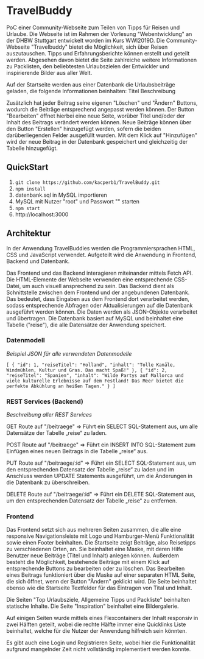 # TravelBuddy
PoC einer Community-Webseite zum Teilen von Tipps für Reisen und Urlaube. Die Webseite ist im Rahmen der Vorlesung "Webentwicklung" an der DHBW Stuttgart entwickelt worden im Kurs WWI2019D. 
Die Community-Webseite "Travelbuddy" bietet die Möglichkeit, sich über Reisen auszutauschen. Tipps und Erfahrungsberichte können erstellt und geteilt werden. Abgesehen davon bietet die Seite zahlreiche weitere Informationen zu Packlisten, den beliebtesten Urlaubszielen der Entwickler und inspirierende Bilder aus aller Welt.

Auf der Startseite werden aus einer Datenbank die Urlaubsbeiträge geladen, die folgende Informationen beinhalten:
Titel
Beschreibung

Zusätzlich hat jeder Beitrag seine eigenen "Löschen" und "Ändern" Buttons, wodurch die Beiträge entsprechend angepasst werden können. Der Button "Bearbeiten" öffnet hierbei eine neue Seite, worüber Titel und/oder der Inhalt des Beitrags verändert werden können.
Neue Beiträge können über den Button "Erstellen" hinzugefügt werden, sofern die beiden darüberliegenden Felder ausgefüllt wurden. Mit dem Klick auf "Hinzufügen" wird der neue Beitrag in der Datenbank gespeichert und gleichzeitig der Tabelle hinzugefügt.


## QuickStart
1. `git clone https://github.com/kacperb1/TravelBuddy.git`
2. `npm install`
3. datenbank.sql in MySQL importieren
4. MySQL mit Nutzer "root" und Passwort "" starten
5. `npm start`
6. http://localhost:3000

## Architektur
In der Anwendung TravelBuddies werden die Programmiersprachen HTML, CSS und JavaScript verwendet. Aufgeteilt wird die Anwendung in Frontend, Backend und Datenbank.

Das Frontend und das Backend interagieren miteinander mittels Fetch API. Die HTML-Elemente der Webseite verwenden eine entsprechende CSS-Datei, um auch visuell ansprechend zu sein. Das Backend dient als Schnittstelle zwischen dem Frontend und der angebundenen Datenbank. Das bedeutet, dass Eingaben aus dem Frontend dort verarbeitet werden, sodass entsprechende Abfragen oder Aktualisierungen auf die Datenbank ausgeführt werden können. Die Daten werden als JSON-Objekte verarbeitet und übertragen.
Die Datenbank basiert auf MySQL und beinhaltet eine Tabelle ("reise"), die alle Datensätze der Anwendung speichert.

### Datenmodell
*Beispiel JSON für alle verwendeten Datenmodelle*

``
[
  { "id": 1, "reiseTitel": "Holland", "inhalt": "Tolle Kanäle, Windmühlen, Kultur und Gras. Das macht Spaß!" },
  { "id": 2, "reiseTitel": "Spanien", "inhalt": "Wilde Partys auf Mallorca und viele kulturelle Erlebnisse auf dem Festland! Das Meer bietet die perfekte Abkühlung an heißen Tagen." }
]
``


### REST Services (Backend)
*Beschreibung aller REST Services*

GET Route auf "/beitraege" => Führt ein SELECT SQL-Statement aus, um alle Datensätze der Tabelle „reise“ zu laden.

POST Route auf "/beitraege" => Führt ein INSERT INTO SQL-Statement zum Einfügen eines neuen Beitrags in die Tabelle „reise“ aus.

PUT Route auf "/beitraege/:id" => Führt ein SELECT SQL-Statement aus, um den entsprechenden Datensatz der Tabelle „reise“ zu laden und im Anschluss werden UPDATE Statements ausgeführt, um die Änderungen in die Datenbank zu überschreiben.

DELETE Route auf "/beitraege/:id" => Führt ein DELETE SQL-Statement aus, um den entsprechenden Datensatz der Tabelle „reise“ zu entfernen.

### Frontend
Das Frontend setzt sich aus mehreren Seiten zusammen, die alle eine responsive Navigationsleiste mit Logo und Hamburger-Menü Funktionalität sowie einen Footer beinhalten. 
Die Startseite zeigt Beiträge, also Reisetipps zu verschiedenen Orten, an. Sie beinhaltet eine Maske, mit deren Hilfe Benutzer neue Beiträge (Titel und Inhalt) anlegen können. Außerdem besteht die Möglichkeit, bestehende Beiträge mit einem Klick auf entsprechende Buttons zu bearbeiten oder zu löschen.
Das Bearbeiten eines Beitrags funktioniert über die Maske auf einer separaten HTML Seite, die sich öffnet, wenn der Button "Ändern" geklickt wird. Die Seite beinhaltet ebenso wie die Startseite Textfelder für das Eintragen von Tital und Inhalt.

Die Seiten "Top Urlaubsziele, Allgemeine Tipps und Packliste" beinhalten statische Inhalte.
Die Seite "Inspiration" beinhaltet eine Bildergalerie.

Auf einigen Seiten wurde mittels eines Flexcontainers der Inhalt responsiv in zwei Hälften geteilt, wobei die rechte Hälfte immer eine Quicklinks Liste beinhaltet, welche für die Nutzer der Anwendung hilfreich sein könnten.

Es gibt auch eine Login und Registrieren Seite, wobei hier die Funktionalität aufgrund mangelnder Zeit nicht vollständig implementiert werden konnte.
